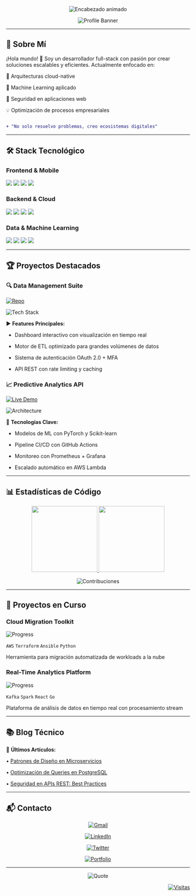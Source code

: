 <!-- Cabecera Dinámica -->

<div align="center">

<img src="https://readme-typing-svg.herokuapp.com?font=Fira+Code&size=25&duration=4000&pause=1000&color=20C20E&center=true&vCenter=true&width=600&lines=Desarrollador+Full+Stack;Apasionado+por+la+Innovación;Estudiante+de+Sistematización+de+Datos;Amante+del+Código+Limpio" alt="Encabezado animado" />

![Profile Banner](https://raw.githubusercontent.com/Sticlo/Sticlo/main/assets/banner-code.png) <!-- Agrega tu propia imagen -->

</div>

---

## 🌟 Sobre Mí

¡Hola mundo! 👋 Soy un desarrollador full-stack con pasión por crear soluciones escalables y eficientes. Actualmente enfocado en:

🚀 Arquitecturas cloud-native

🧠 Machine Learning aplicado

🔐 Seguridad en aplicaciones web

💡 Optimización de procesos empresariales

```diff

+ "No solo resuelvo problemas, creo ecosistemas digitales"

```

---

## 🛠️ Stack Tecnológico

### **Frontend & Mobile**

<div align="left">

<img src="https://img.shields.io/badge/Angular-DD0031?style=flat-square&logo=angular&logoColor=white&labelColor=101010" />

<img src="https://img.shields.io/badge/React-61DAFB?style=flat-square&logo=react&logoColor=black" />

<img src="https://img.shields.io/badge/Flutter-02569B?style=flat-square&logo=flutter&logoColor=white" />

<img src="https://img.shields.io/badge/TypeScript-3178C6?style=flat-square&logo=typescript&logoColor=white" />

</div>

### **Backend & Cloud**

<div align="left">

<img src="https://img.shields.io/badge/.NET-512BD4?style=flat-square&logo=dotnet&logoColor=white" />

<img src="https://img.shields.io/badge/Node.js-339933?style=flat-square&logo=nodedotjs&logoColor=white" />

<img src="https://img.shields.io/badge/AWS-FF9900?style=flat-square&logo=amazonaws&logoColor=white" />

<img src="https://img.shields.io/badge/Docker-2496ED?style=flat-square&logo=docker&logoColor=white" />

</div>

### **Data & Machine Learning**

<div align="left">

<img src="https://img.shields.io/badge/Python-3776AB?style=flat-square&logo=python&logoColor=white" />

<img src="https://img.shields.io/badge/TensorFlow-FF6F00?style=flat-square&logo=tensorflow&logoColor=white" />

<img src="https://img.shields.io/badge/PostgreSQL-4169E1?style=flat-square&logo=postgresql&logoColor=white" />

<img src="https://img.shields.io/badge/Apache_Kafka-231F20?style=flat-square&logo=apachekafka&logoColor=white" />

</div>

---

## 🏆 Proyectos Destacados

### 🔍 Data Management Suite

[![Repo](https://custom-icon-badge.vercel.app/github/stars/Sticlo/proyecto?logo=repo&label=Repository&color=20C20E)](https://github.com/Sticlo/proyecto)

![Tech Stack](https://img.shields.io/badge/Stack-Angular|.NET|Azure|MongoDB-20C20E?style=flat&logoWidth=20)

▶️ **Features Principales:**

- Dashboard interactivo con visualización en tiempo real

- Motor de ETL optimizado para grandes volúmenes de datos

- Sistema de autenticación OAuth 2.0 + MFA

- API REST con rate limiting y caching

### 📈 Predictive Analytics API

[![Live Demo](https://img.shields.io/badge/Live_Demo-Heroku-430098?style=for-the-badge&logo=heroku)](https://tudemo.com)

![Architecture](https://img.shields.io/badge/Arquitectura-Microservicios|Event%20Driven-20C20E)

🚀 **Tecnologías Clave:**

- Modelos de ML con PyTorch y Scikit-learn

- Pipeline CI/CD con GitHub Actions

- Monitoreo con Prometheus + Grafana

- Escalado automático en AWS Lambda

---

## 📊 Estadísticas de Código

<div align="center">

<a href="https://github.com/Sticlo">

<img height="180em" src="https://github-readme-stats.vercel.app/api?username=Sticlo&show_icons=true&theme=nightowl&include_all_commits=true&count_private=true&custom_title=Métricas+de+Actividad"/>

<img height="180em" src="https://github-readme-stats.vercel.app/api/top-langs/?username=Sticlo&layout=compact&theme=nightowl&langs_count=8&exclude_repo=gh-pages"/>

</a>

![Contribuciones](https://github-readme-activity-graph.vercel.app/graph?username=Sticlo&theme=react-dark&hide_border=true&area=true&custom_title=Historial+de+Contribuciones)

</div>

---

## 🚀 Proyectos en Curso

### **Cloud Migration Toolkit**

![Progress](https://progress-bar.dev/75/?title=Progreso&color=20C20E)

`AWS` `Terraform` `Ansible` `Python`

Herramienta para migración automatizada de workloads a la nube

### **Real-Time Analytics Platform**

![Progress](https://progress-bar.dev/40/?title=Progreso&color=20C20E)

`Kafka` `Spark` `React` `Go`

Plataforma de análisis de datos en tiempo real con procesamiento stream

---

## 📚 Blog Técnico

<div align="left">

📖 **Últimos Artículos:**

• [Patrones de Diseño en Microservicios](https://medium.com/@tuusuario)

• [Optimización de Queries en PostgreSQL](https://medium.com/@tuusuario)

• [Seguridad en APIs REST: Best Practices](https://medium.com/@tuusuario)

</div>

---

## 📬 Contacto

<div align="center">

[![Gmail](https://img.shields.io/badge/Email-EA4335?style=for-the-badge&logo=gmail&logoColor=white)](mailto:kofix459@gmail.com)

[![LinkedIn](https://img.shields.io/badge/LinkedIn-0A66C2?style=for-the-badge&logo=linkedin&logoColor=white)](https://linkedin.com/in/juan-aguilar-563b79298)

[![Twitter](https://img.shields.io/badge/Twitter-1DA1F2?style=for-the-badge&logo=twitter&logoColor=white)](https://twitter.com/tuusuario)

[![Portfolio](https://img.shields.io/badge/Portfolio-4285F4?style=for-the-badge&logo=google-chrome&logoColor=white)](https://tuportafolio.com)

</div>

---

<div align="center">

![Quote](https://quotes-github-readme.vercel.app/api?type=horizontal&theme=dark)

</div>

<div align="right">

[![Visitas](https://komarev.com/ghpvc/?username=Sticlo&color=20C20E&style=flat-square)](https://github.com/Sticlo)

</div>
